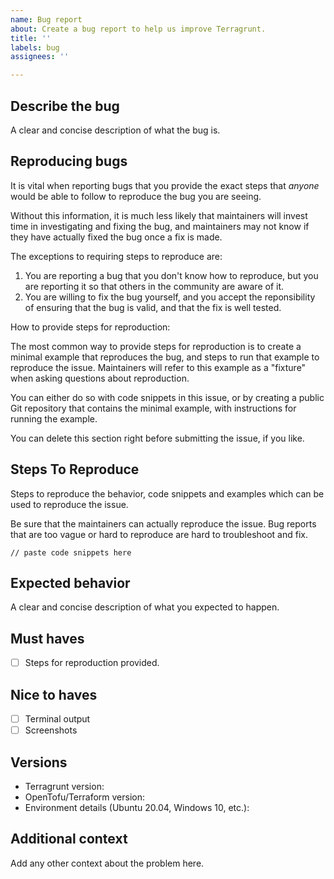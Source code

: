 ```yaml
---
name: Bug report
about: Create a bug report to help us improve Terragrunt.
title: ''
labels: bug
assignees: ''

---
```


## Describe the bug

A clear and concise description of what the bug is.

## Reproducing bugs

It is vital when reporting bugs that you provide the exact steps that _anyone_ would be able to follow to reproduce the bug you are seeing.

Without this information, it is much less likely that maintainers will invest time in investigating and fixing the bug, and maintainers may not know if they have actually fixed the bug once a fix is made.

The exceptions to requiring steps to reproduce are:

1. You are reporting a bug that you don't know how to reproduce, but you are reporting it so that others in the community are aware of it.
2. You are willing to fix the bug yourself, and you accept the reponsibility of ensuring that the bug is valid, and that the fix is well tested.

How to provide steps for reproduction:

The most common way to provide steps for reproduction is to create a minimal example that reproduces the bug, and steps to run that example to reproduce the issue. Maintainers will refer to this example as a "fixture" when asking questions about reproduction.

You can either do so with code snippets in this issue, or by creating a public Git repository that contains the minimal example, with instructions for running the example.

You can delete this section right before submitting the issue, if you like.

## Steps To Reproduce

Steps to reproduce the behavior, code snippets and examples which can be used to reproduce the issue.

Be sure that the maintainers can actually reproduce the issue. Bug reports that are too vague or hard to reproduce are hard to troubleshoot and fix.

```hcl
// paste code snippets here
```

## Expected behavior

A clear and concise description of what you expected to happen.

## Must haves

- [ ] Steps for reproduction provided.

## Nice to haves

- [ ] Terminal output
- [ ] Screenshots

## Versions

- Terragrunt version:
- OpenTofu/Terraform version:
- Environment details (Ubuntu 20.04, Windows 10, etc.):

## Additional context

Add any other context about the problem here.
